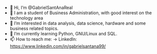 - 👋 Hi, I’m @GabrielSantAnaReal
- 📓 I am a student of Business Administration, with good interest on the technology area
- 👀 I’m interested in data analysis, data science, hardware and some business related topics.
- 🌱 I’m currently learning Python, GNU/Linux and SQL.
- 📫 How to reach me:
     -> LinkedIn: https://www.linkedin.com/in/gabrielsantana99/

<!---
GabrielSantAnaReal/GabrielSantAnaReal is a ✨ special ✨ repository because its `README.md` (this file) appears on your GitHub profile.
You can click the Preview link to take a look at your changes.
--->
